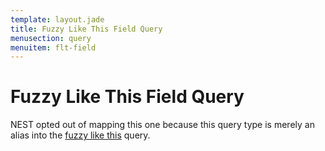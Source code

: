 ```yaml
---
template: layout.jade
title: Fuzzy Like This Field Query
menusection: query
menuitem: flt-field
---
```



# Fuzzy Like This Field Query

NEST opted out of mapping this one because this query type is merely an alias into the [fuzzy like this]({{root}}/query/flt.html) query.

